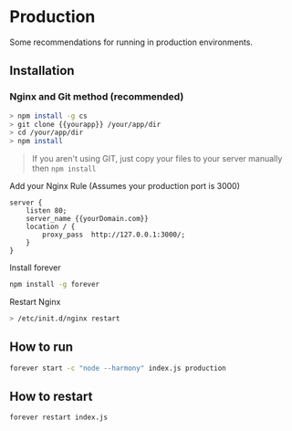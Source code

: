 # Production

Some recommendations for running in production environments.

## Installation

### Nginx and Git method (recommended)

```bash
> npm install -g cs
> git clone {{yourapp}} /your/app/dir
> cd /your/app/dir
> npm install
```

> If you aren't using GIT, just copy your files to your server manually then `npm install`

Add your Nginx Rule (Assumes your production port is 3000)

``` 
server {
	listen 80;
	server_name {{yourDomain.com}}
	location / {
		proxy_pass	http://127.0.0.1:3000/;
	}
}
```

Install forever

``` bash
npm install -g forever
```

Restart Nginx

```bash
> /etc/init.d/nginx restart
```

## How to run

``` bash
forever start -c "node --harmony" index.js production
```

## How to restart

``` bash
forever restart index.js
```

